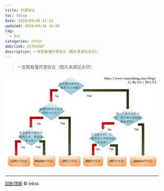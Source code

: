 ```yaml
---
title: 开源协议
toc: false
date: 2018/09/08 17:23
updated: 2020/04/16 16:03
tag:
  - Git
categories: other
abbrlink: e57bd50f
description: 一张图看懂开源协议（图片来源见水印）。
---
```


> 一张图看懂开源协议（图片来源见水印）

![一张图看懂开源协议](../../static/开源协议.assets/licenses.png)

------

[回到顶部](#top) © Inkss

